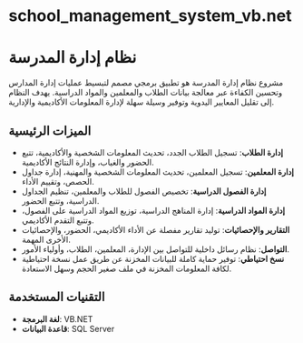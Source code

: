 # school_management_system_vb.net
# نظام إدارة المدرسة

مشروع نظام إدارة المدرسة هو تطبيق برمجي مصمم لتبسيط عمليات إدارة المدارس وتحسين الكفاءة عبر معالجة بيانات الطلاب والمعلمين والمواد الدراسية. يهدف النظام إلى تقليل المعايير اليدوية وتوفير وسيلة سهلة لإدارة المعلومات الأكاديمية والإدارية.

## الميزات الرئيسية

- **إدارة الطلاب**: تسجيل الطلاب الجدد، تحديث المعلومات الشخصية والأكاديمية، تتبع الحضور والغياب، وإدارة النتائج الأكاديمية.
- **إدارة المعلمين**: تسجيل المعلمين، تحديث المعلومات الشخصية والمهنية، إدارة جداول الحصص، وتقييم الأداء.
- **إدارة الفصول الدراسية**: تخصيص الفصول للطلاب والمعلمين، تنظيم الجداول الدراسية، وتتبع الحضور.
- **إدارة المواد الدراسية**: إدارة المناهج الدراسية، توزيع المواد الدراسية على الفصول، وتتبع التقدم الأكاديمي.
- **التقارير والإحصائيات**: توليد تقارير مفصلة عن الأداء الأكاديمي، الحضور، والإحصائيات الأخرى المهمة.
- **التواصل**: نظام رسائل داخلية للتواصل بين الإدارة، المعلمين، الطلاب، وأولياء الأمور.
- **نسخ احتياطي**: توفير حماية كاملة للبيانات المخزنة عن طريق عمل نسخة احتياطية لكافة المعلومات المخزنة في ملف صغير الحجم وسهل الاستعادة.

## التقنيات المستخدمة

- **لغة البرمجة**: VB.NET
- **قاعدة البيانات**: SQL Server